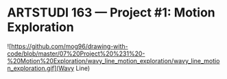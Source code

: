 # ARTSTUDI 163 — Project #1: Motion Exploration
![https://github.com/mog96/drawing-with-code/blob/master/07%20Project%20%231%20-%20Motion%20Exploration/wavy_line_motion_exploration/wavy_line_motion_exploration.gif](Wavy Line)